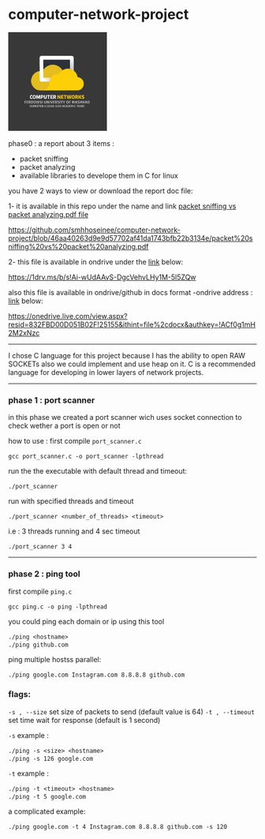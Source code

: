 # computer-network-project
 <img src="https://github.com/smhhoseinee/computer-network-project/blob/main/res/logo.jpg" width="200" height="200" />

phase0 : 
a report about 3 items :
- packet sniffing
- packet analyzing
- available libraries to develope them in C for linux

you have  2  ways to view or download the report doc file:

1- it is available in this repo under the name and link  [packet sniffing vs packet analyzing.pdf file](https://github.com/smhhoseinee/computer-network-project/blob/46aa40263d9e9d57702af41da1743bfb22b3134e/packet%20sniffing%20vs%20packet%20analyzing.pdf) 

https://github.com/smhhoseinee/computer-network-project/blob/46aa40263d9e9d57702af41da1743bfb22b3134e/packet%20sniffing%20vs%20packet%20analyzing.pdf



2- this file is available in ondrive under the  [link](https://1drv.ms/b/s!Ai-wUdAAvS-DgcVehvLHy1M-5l5ZQw) below: 

https://1drv.ms/b/s!Ai-wUdAAvS-DgcVehvLHy1M-5l5ZQw


also this file is available in ondrive/github in docs format -ondrive address :   [link](https://onedrive.live.com/view.aspx?resid=832FBD00D051B02F!25155&ithint=file%2cdocx&authkey=!ACf0g1mH2M2xNzc) below: 

https://onedrive.live.com/view.aspx?resid=832FBD00D051B02F!25155&ithint=file%2cdocx&authkey=!ACf0g1mH2M2xNzc


---

I chose C language for this project because I has the ability to open RAW SOCKETs also we could implement and use heap on it.
C is a recommended language for developing in lower layers of network projects.


---

### phase 1 : port scanner


in this phase we created a port scanner wich uses socket connection to check wether a port is open or not

how to use : 
first compile `port_scanner.c`  

``` 
gcc port_scanner.c -o port_scanner -lpthread
```

run the the executable with default thread and timeout:

``` 
./port_scanner 
```

run with specified threads and timeout

``` 
./port_scanner <number_of_threads> <timeout> 
```

i.e : 3 threads running and 4 sec timeout 

```
./port_scanner 3 4 
```



---

### phase 2 : ping tool

first compile `ping.c`  

``` 
gcc ping.c -o ping -lpthread
```

you could ping each domain or ip using this tool

```
./ping <hostname>
./ping github.com
```

ping multiple hostss parallel:
```
./ping google.com Instagram.com 8.8.8.8 github.com 
```

### flags:
``-s , --size`` set size of packets to send (default value is 64)
``-t , --timeout`` set time wait for response (default is 1 second)


``-s`` example :
```
./ping -s <size> <hostname>
./ping -s 126 google.com
```

``-t`` example :
```
./ping -t <timeout> <hostname>
./ping -t 5 google.com
```

a complicated example:
```
./ping google.com -t 4 Instagram.com 8.8.8.8 github.com -s 120 
```

